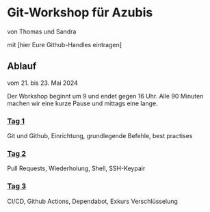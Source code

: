 # Git-Workshop für Azubis


von Thomas und Sandra

mit [hier Eure Github-Handles eintragen]


## Ablauf
vom 21. bis 23. Mai 2024

Der Workshop beginnt um 9 und endet gegen 16 Uhr. Alle 90 Minuten machen wir eine kurze Pause und mittags eine lange. 


### [Tag 1](tag1.md)
Git und Github, Einrichtung, grundlegende Befehle, best practises

### [Tag 2](tag1.md)
Pull Requests, Wiederholung, Shell, SSH-Keypair

### [Tag 3](tag1.md)
CI/CD, Github Actions, Dependabot, Exkurs Verschlüsselung


